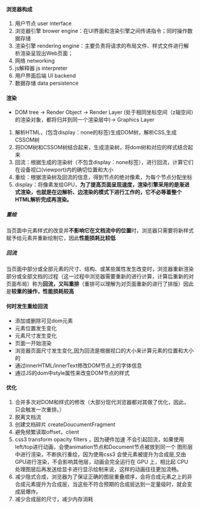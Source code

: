 #### 浏览器构成

1. 用户节点 user interface
2. 浏览器引擎 brower engine：在UI界面和渲染引擎之间传递指令；同时操作数据存储
3. 渲染引擎 rendering engine：主要负责将请求的布局文件、样式文件进行解析渲染呈现出Web页面；
4. 网络 networking
5. js解释器 js interpreter
6. 用户界面后端 UI backend
7. 数据存储 data persistence

#### 渲染

- DOM tree -> Render Object -> Render Layer (处于相同坐标空间（z轴空间）的渲染对象，都将归并到同一个渲染层中)-> Graphics Layer

1. 解析HTML，(包含display：none的标签)生成DOM树，解析CSS,生成CSSOM树
2. 将DOM树和CSSOM树结合起来，生成渲染树，将dom树和对应的样式结合起来
3. 回流：根据生成的渲染树（不包含display：none标签），进行回流，计算它们在设备视口(viewport)内的确切位置和大小
4. 重绘：根据渲染树及回流的信息，得到节点的绝对像素，为每个节点分配坐标
5. display：将像素发给GPU，**为了提高页面呈现速度，渲染引擎采用的是渐进式渲染，也就是在边解析、边渲染的模式下进行工作的，它不必等着整个HTML解析完成再渲染。**

##### 重绘

当页面中元素样式的改变并**不影响它在文档流中的位置**时，浏览器只需要将新样式赋予给元素并重新绘制它，因此**性能损耗比较低**

##### 回流

当页面中部分或全部元素的尺寸、结构、或某些属性发生改变时，浏览器重新渲染部分或全部文档的过程（这一过程中浏览器需要重新的进行计算，计算后重新的对页面布局）称为**回流，又叫重排**（重排可以理解为对页面重新的进行了排版）因此是**较重的操作，性能损耗较高**

#### 何时发生重绘回流

- 添加或删除可见dom元素
- 元素位置发生变化
- 元素尺寸发生变化
- 页面一开始渲染
- 浏览器页面尺寸发生变化,因为回流是根据视口的大小来计算元素的位置和大小的
- 通过innerHTML/innerText修改DOM节点上的字体信息
- 通过JS的dom中style属性来改变DOM节点的样式

#### 优化

1. 合并多次对DOM和样式的修改（大部分现代浏览器都对其做了优化，因此，只会触发一次重排。）
2. 脱离文档流
3. 创建文档碎片 createDoucumentFragment
4. 避免频繁读取offset，client
5. css3 transform opacity filters ，因为硬件加速  不会引起回流，如果使用left/top进行动画，会使animation节点和Document节点被放到同一个 图形层中进行渲染，不断执行重绘，因为使用css3 会使元素被提升为合成层,交由GPU进行渲染，不会影响其他层，动画会完全运行在 GPU 上，相比起 CPU 处理图层后再发送给显卡进行显示绘制来说，这样的动画往往更加流畅。
6. 减少隐式合成，浏览器为了保证正确的图层重叠顺序，会将合成元素之上的非合成元素提升为合成层，当这些不符合预期的合成层达到一定量级时，就会变成层爆炸。
7. 减少合成层的尺寸，减少内存消耗

